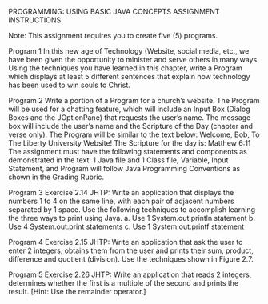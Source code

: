 PROGRAMMING: USING BASIC JAVA CONCEPTS ASSIGNMENT INSTRUCTIONS

Note: This assignment requires you to create five (5) programs.

Program 1
  In this new age of Technology (Website, social media, etc., we have been given the opportunity
  to minister and serve others in many ways. Using the techniques you have learned in this chapter,
  write a Program which displays at least 5 different sentences that explain how technology has
  been used to win souls to Christ.

Program 2
  Write a portion of a Program for a church’s website. The Program will be used for a chatting
  feature, which will include an Input Box (Dialog Boxes and the JOptionPane) that requests the
  user’s name. The message box will include the user’s name and the Scripture of the Day (chapter
  and verse only).
The Program will be similar to the text below:
  Welcome, Bob, To The Liberty University Website!
  The Scripture for the day is: Matthew 6:11
  The assignment must have the following statements and components as demonstrated in the text:
  1 Java file and 1 Class file, Variable, Input Statement, and Program will follow Java
  Programming Conventions as shown in the Grading Rubric.

Program 3
  Exercise 2.14 JHTP: Write an application that displays the numbers 1 to 4 on the same line,
  with each pair of adjacent numbers separated by 1 space. Use the following techniques to
  accomplish learning the three ways to print using Java.
  a. Use 1 System.out.println statement
  b. Use 4 System.out.print statements
  c. Use 1 System.out.printf statement

Program 4
  Exercise 2.15 JHTP: Write an application that ask the user to enter 2 integers, obtains them
  from the user and prints their sum, product, difference and quotient (division). Use the
  techniques shown in Figure 2.7.
  
Program 5
  Exercise 2.26 JHTP: Write an application that reads 2 integers, determines whether the first is a
  multiple of the second and prints the result. [Hint: Use the remainder operator.]


